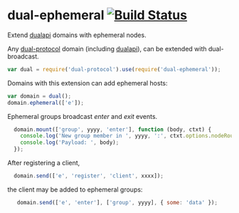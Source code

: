 # dual-ephemeral [![Build Status](https://travis-ci.org/plediii/dual-ephemeral.svg)](https://travis-ci.org/plediii/dual-ephemeral)

Extend [dualapi](https://github.com/plediii/dualapi) domains with ephemeral nodes.  

Any [dual-protocol](https://github.com/plediii/dual-protocol) domain (including [dualapi](https://github.com/plediii/dualapi)), can be extended with dual-broadcast.

```javascript
var dual = require('dual-protocol').use(require('dual-ephemeral'));
```

Domains with this extension can add ephemeral hosts:
```javascript
var domain = dual();
domain.ephemeral(['e']);
```

Ephemeral groups broadcast *enter* and *exit* events.

```javascript
  domain.mount(['group', yyyy, 'enter'], function (body, ctxt) {
    console.log('New group member in ', yyyy, ':', ctxt.options.nodeRoute);
    console.log('Payload: ', body);
  });
```

After registering a client, 
```javascript
  domain.send(['e', 'register', 'client', xxxx]);
```
the client may be added to ephemeral groups: 
```javascript
   domain.send(['e', 'enter'], ['group', yyyy], { some: 'data' });
```







